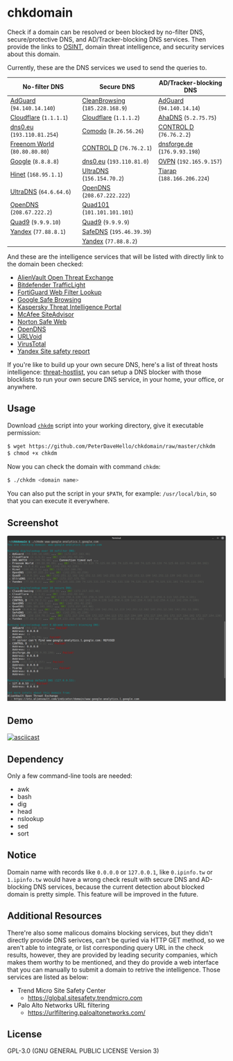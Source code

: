 # chkdomain

Check if a domain can be resolved or been blocked by no-filter DNS, secure/protective DNS, and AD/Tracker-blocking DNS services. Then provide the links to [OSINT](https://en.wikipedia.org/wiki/Open-source_intelligence), domain threat intelligence, and security services about this domain.

Currently, these are the DNS services we used to send the queries to.

| **No-filter** DNS                              | **Secure** DNS                                   | **AD/Tracker-blocking** DNS                 |
| ---------------------------------------------- | ------------------------------------------------ | ------------------------------------------- |
| [AdGuard][AdGuard] (`94.140.14.140`)           | [CleanBrowsing][CleanBrowsing] (`185.228.168.9`) | [AdGuard][AdGuard] (`94.140.14.14`)         |
| [Cloudflare][Cloudflare] (`1.1.1.1`)           | [Cloudflare][Cloudflare] (`1.1.1.2`)             | [AhaDNS][AhaDNS] (`5.2.75.75`)              |
| [dns0.eu][dns0.eu] (`193.110.81.254`)          | [Comodo][Comodo] (`8.26.56.26`)                  | [CONTROL D][CONTROL D] (`76.76.2.2`)        |
| [Freenom World][Freenom World] (`80.80.80.80`) | [CONTROL D][CONTROL D] (`76.76.2.1`)             | [dnsforge.de][dnsforge.de] (`176.9.93.198`) |
| [Google][Google] (`8.8.8.8`)                   | [dns0.eu][dns0.eu] (`193.110.81.0`)              | [OVPN][OVPN] (`192.165.9.157`)              |
| [Hinet][Hinet] (`168.95.1.1`)                  | [UltraDNS][UltraDNS] (`156.154.70.2`)            | [Tiarap][Tiarap] (`188.166.206.224`)        |
| [UltraDNS][UltraDNS] (`64.6.64.6`)             | [OpenDNS][OpenDNS] (`208.67.222.222`)            |                                             |
| [OpenDNS][OpenDNS] (`208.67.222.2`)            | [Quad101][Quad101] (`101.101.101.101`)           |                                             |
| [Quad9][Quad9] (`9.9.9.10`)                    | [Quad9][Quad9] (`9.9.9.9`)                       |                                             |
| [Yandex][Yandex] (`77.88.8.1`)                 | [SafeDNS][SafeDNS] (`195.46.39.39`)              |                                             |
|                                                | [Yandex][Yandex] (`77.88.8.2`)                   |                                             |

And these are the intelligence services that will be listed with directly link to the domain been checked:

- [AlienVault Open Threat Exchange](https://otx.alienvault.com/)
- [Bitdefender TrafficLight](https://trafficlight.bitdefender.com/info/)
- [FortiGuard Web Filter Lookup](https://www.fortiguard.com/webfilter)
- [Google Safe Browsing](https://transparencyreport.google.com/safe-browsing/search)
- [Kaspersky Threat Intelligence Portal](https://opentip.kaspersky.com/?tab=lookup)
- [McAfee SiteAdvisor](https://siteadvisor.com/)
- [Norton Safe Web](https://safeweb.norton.com/)
- [OpenDNS](https://domain.opendns.com/)
- [URLVoid](https://www.urlvoid.com/scan/)
- [VirusTotal](https://www.virustotal.com/gui/home/url)
- [Yandex Site safety report](https://yandex.com/safety/)

If you're like to build up your own secure DNS, here's a list of threat hosts intelligence: [threat-hostlist](https://github.com/PeterDaveHello/threat-hostlist), you can setup a DNS blocker with those blocklists to run your own secure DNS service, in your home, your office, or anywhere.

## Usage

Download [`chkdm`](https://github.com/PeterDaveHello/chkdomain/raw/master/chkdm) script into your working directory, give it executable permission:

```sh
$ wget https://github.com/PeterDaveHello/chkdomain/raw/master/chkdm
$ chmod +x chkdm
```

Now you can check the domain with command `chkdm`:

```sh
$ ./chkdm <domain name>
```

You can also put the script in your `$PATH`, for example: `/usr/local/bin`, so that you can execute it everywhere.

## Screenshot

![Screenshot](chkdomain.png)

## Demo

[![asciicast](https://asciinema.org/a/474151.svg)](https://asciinema.org/a/474151)

## Dependency

Only a few command-line tools are needed:

- awk
- bash
- dig
- head
- nslookup
- sed
- sort

## Notice

Domain name with records like `0.0.0.0` or `127.0.0.1`, like `0.ipinfo.tw` or `1.ipinfo.tw` would have a wrong check result with secure DNS and AD-blocking DNS services, because the current detection about blocked domain is pretty simple. This feature will be improved in the future.

## Additional Resources

There're also some malicous domains blocking services, but they didn't directly provide DNS serivces, can't be quried via HTTP GET method, so we aren't able to integrate, or list corresponding query URL in the check results, however, they are provided by leading security companies, which makes them worthy to be mentioned, and they do provide a web interface that you can manually to submit a domain to retrive the intelligence. Those services are listed as below:

- Trend Micro Site Safety Center
  - <https://global.sitesafety.trendmicro.com>
- Palo Alto Networks URL filtering
  - <https://urlfiltering.paloaltonetworks.com/>

## License

GPL-3.0 (GNU GENERAL PUBLIC LICENSE Version 3)

[AdGuard]: https://adguard-dns.com/
[AhaDNS]: https://ahadns.com/
[CleanBrowsing]: https://cleanbrowsing.org/
[Cloudflare]: https://1.1.1.1/family/
[Comodo]: https://www.comodo.com/secure-dns/
[CONTROL D]: https://controld.com/
[dns0.eu]: https://www.dns0.eu/
[dnsforge.de]: https://dnsforge.de/
[Freenom World]: https://www.freenom.world/
[Google]: https://developers.google.com/speed/public-dns/
[Hinet]: https://dns.hinet.net/
[UltraDNS]: https://www.publicdns.neustar/
[OpenDNS]: https://www.opendns.com/
[Quad101]: https://101.101.101.101/
[Quad9]: https://quad9.net/
[SafeDNS]: https://www.safedns.com/
[OVPN]: https://www.ovpn.com/en/faq/functionality/adblock-dns
[Tiarap]: https://tiarap.org/
[Yandex]: https://dns.yandex.com/
